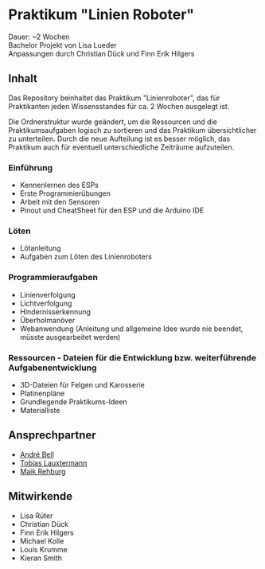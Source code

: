 # Praktikum "Linien Roboter"

Dauer: ~2 Wochen  
Bachelor Projekt von Lisa Lueder  
Anpassungen durch Christian Dück und Finn Erik Hilgers  

## Inhalt

Das Repository beinhaltet das Praktikum "Linienroboter", das für Praktikanten jeden Wissensstandes für ca. 2 Wochen ausgelegt ist.

Die Ordnerstruktur wurde geändert, um die Ressourcen und die Praktikumsaufgaben logisch zu sortieren und das Praktikum übersichtlicher zu unterteilen.
Durch die neue Aufteilung ist es besser möglich, das Praktikum auch für eventuell unterschiedliche Zeiträume aufzuteilen.

### Einführung
- Kennenlernen des ESPs
- Erste Programmierübungen
- Arbeit mit den Sensoren
- Pinout und CheatSheet für den ESP und die Arduino IDE

### Löten
- Lötanleitung
- Aufgaben zum Löten des Linienroboters

### Programmieraufgaben
- Linienverfolgung
- Lichtverfolgung
- Hindernisserkennung
- Überholmanöver
- Webanwendung (Anleitung und allgemeine Idee wurde nie beendet, müsste ausgearbeitet werden)

### Ressourcen - Dateien für die Entwicklung bzw. weiterführende Aufgabenentwicklung
- 3D-Dateien für Felgen und Karosserie
- Platinenpläne
- Grundlegende Praktikums-Ideen
- Materialliste

## Ansprechpartner
- [André Bell](mailto:Andre.Bell@wago.com)
- [Tobias Lauxtermann](mailto:Tobias.Lauxtermann@wago.com)
- [Maik Rehburg](mailto:Maik.Rehburg@wago.com)


## Mitwirkende
- Lisa Rüter
- Christian Dück
- Finn Erik Hilgers
- Michael Kolle
- Louis Krumme
- Kieran Smith
